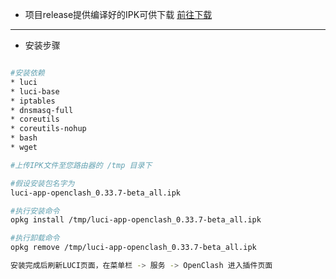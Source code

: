 * 项目release提供编译好的IPK可供下载
[前往下载](https://github.com/vernesong/OpenClash/releases)

***

* 安装步骤
```bash

#安装依赖
* luci
* luci-base
* iptables
* dnsmasq-full
* coreutils
* coreutils-nohup
* bash
* wget

#上传IPK文件至您路由器的 /tmp 目录下

#假设安装包名字为
luci-app-openclash_0.33.7-beta_all.ipk

#执行安装命令
opkg install /tmp/luci-app-openclash_0.33.7-beta_all.ipk

#执行卸载命令
opkg remove /tmp/luci-app-openclash_0.33.7-beta_all.ipk

安装完成后刷新LUCI页面，在菜单栏 -> 服务 -> OpenClash 进入插件页面
```